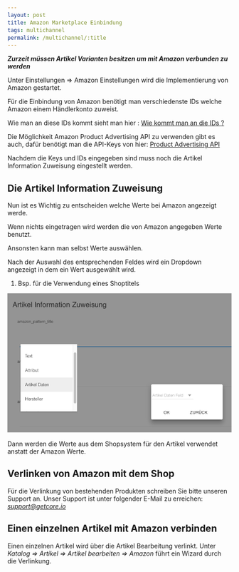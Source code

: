 ```yaml
---
layout: post
title: Amazon Marketplace Einbindung
tags: multichannel
permalink: /multichannel/:title
---
```


***Zurzeit  müssen Artikel Varianten besitzen um mit Amazon verbunden zu werden***

Unter Einstellungen => Amazon Einstellungen wird die Implementierung von Amazon gestartet.

Für die Einbindung von Amazon benötigt man verschiedenste IDs welche Amazon einem Händlerkonto zuweist.

Wie man an diese IDs kommt sieht man hier : [Wie kommt man an die IDs ?][1]

Die Möglichkeit Amazon Product Advertising API zu verwenden gibt es auch, dafür benötigt man die API-Keys von hier: [Product Advertising API][2]

Nachdem die Keys und IDs eingegeben sind muss noch die Artikel Information Zuweisung eingestellt werden.

## Die Artikel Information Zuweisung

Nun ist es Wichtig zu entscheiden welche Werte bei Amazon angezeigt werde.

Wenn nichts eingetragen wird werden die von Amazon angegeben Werte benutzt.

Ansonsten kann man selbst Werte auswählen.

Nach der Auswahl des entsprechenden Feldes wird ein Dropdown angezeigt in dem ein Wert ausgewählt wird.

1. Bsp. für die Verwendung eines Shoptitels

![dropdown][img1]

Dann werden die Werte aus dem Shopsystem für den Artikel verwendet anstatt der Amazon Werte.

## Verlinken von Amazon mit dem Shop

Für die Verlinkung von bestehenden Produkten schreiben Sie bitte unseren Support an.
Unser Support ist unter folgender E-Mail zu erreichen: *support@getcore.io*

## Einen einzelnen Artikel mit Amazon verbinden

Einen einzelnen Artikel wird über die Artikel Bearbeitung verlinkt. Unter  *Katalog => Artikel => Artikel bearbeiten => Amazon* führt ein Wizard durch  die Verlinkung.



[1]: https://developer.amazonservices.de/gp/mws/faq.html
[2]: https://partnernet.amazon.de/gp/advertising/api/detail/main.html
[img1]: /img/multichannel/amazon_dropdown.png
